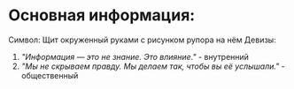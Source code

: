 # Основная информация:



Символ: Щит окруженный руками с рисунком рупора на нём
Девизы:
1. _"Информация — это не знание. Это влияние."_ - внутренний
2. _"Мы не скрываем правду. Мы делаем так, чтобы вы её услышали."_ - общественный